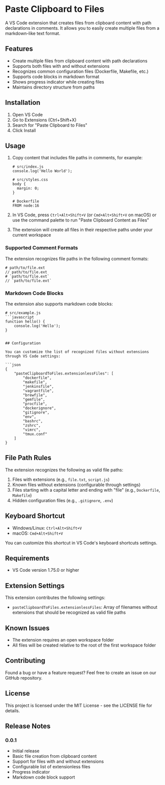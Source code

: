 # Paste Clipboard to Files

A VS Code extension that creates files from clipboard content with path declarations in comments. It allows you to easily create multiple files from a markdown-like text format.

## Features

- Create multiple files from clipboard content with path declarations
- Supports both files with and without extensions
- Recognizes common configuration files (Dockerfile, Makefile, etc.)
- Supports code blocks in markdown format
- Shows progress indicator while creating files
- Maintains directory structure from paths

## Installation

1. Open VS Code
2. Go to Extensions (Ctrl+Shift+X)
3. Search for "Paste Clipboard to Files"
4. Click Install

## Usage

1. Copy content that includes file paths in comments, for example:

   ```
   # src/index.js
   console.log('Hello World');

   # src/styles.css
   body {
     margin: 0;
   }

   # Dockerfile
   FROM node:16
   ```

2. In VS Code, press `Ctrl+Alt+Shift+V` (or `Cmd+Alt+Shift+V` on macOS) or use the command palette to run "Paste Clipboard Content as Files"

3. The extension will create all files in their respective paths under your current workspace

### Supported Comment Formats

The extension recognizes file paths in the following comment formats:

```
# path/to/file.ext
// path/to/file.ext
# `path/to/file.ext`
// `path/to/file.ext`
```

### Markdown Code Blocks

The extension also supports markdown code blocks:

````
# src/example.js
```javascript
function hello() {
    console.log('Hello');
}
````

````

## Configuration

You can customize the list of recognized files without extensions through VS Code settings:

```json
{
    "pasteClipboardToFiles.extensionlessFiles": [
        "dockerfile",
        "makefile",
        "jenkinsfile",
        "vagrantfile",
        "brewfile",
        "gemfile",
        "procfile",
        "dockerignore",
        "gitignore",
        "env",
        "bashrc",
        "zshrc",
        "vimrc",
        "tmux.conf"
    ]
}
````

## File Path Rules

The extension recognizes the following as valid file paths:

1. Files with extensions (e.g., `file.txt`, `script.js`)
2. Known files without extensions (configurable through settings)
3. Files starting with a capital letter and ending with "file" (e.g., `Dockerfile`, `Makefile`)
4. Hidden configuration files (e.g., `.gitignore`, `.env`)

## Keyboard Shortcut

- Windows/Linux: `Ctrl+Alt+Shift+V`
- macOS: `Cmd+Alt+Shift+V`

You can customize this shortcut in VS Code's keyboard shortcuts settings.

## Requirements

- VS Code version 1.75.0 or higher

## Extension Settings

This extension contributes the following settings:

- `pasteClipboardToFiles.extensionlessFiles`: Array of filenames without extensions that should be recognized as valid file paths

## Known Issues

- The extension requires an open workspace folder
- All files will be created relative to the root of the first workspace folder

## Contributing

Found a bug or have a feature request? Feel free to create an issue on our GitHub repository.

## License

This project is licensed under the MIT License - see the LICENSE file for details.

## Release Notes

### 0.0.1

- Initial release
- Basic file creation from clipboard content
- Support for files with and without extensions
- Configurable list of extensionless files
- Progress indicator
- Markdown code block support
